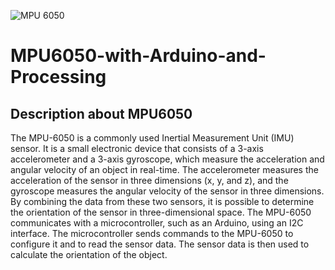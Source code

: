 
![MPU 6050](file:///D:/Toppe/Dowloads/MPU6050-Module-Pinout.jpg)

# MPU6050-with-Arduino-and-Processing

## Description about MPU6050

The MPU-6050 is a commonly used Inertial Measurement Unit (IMU) sensor. It is a small electronic device that consists of a 3-axis accelerometer and a 3-axis gyroscope, which measure the acceleration and angular velocity of an object in real-time.
The accelerometer measures the acceleration of the sensor in three dimensions (x, y, and z), and the gyroscope measures the angular velocity of the sensor in three dimensions. By combining the data from these two sensors, it is possible to determine the orientation of the sensor in three-dimensional space.
The MPU-6050 communicates with a microcontroller, such as an Arduino, using an I2C interface. The microcontroller sends commands to the MPU-6050 to configure it and to read the sensor data. The sensor data is then used to calculate the orientation of the object.
